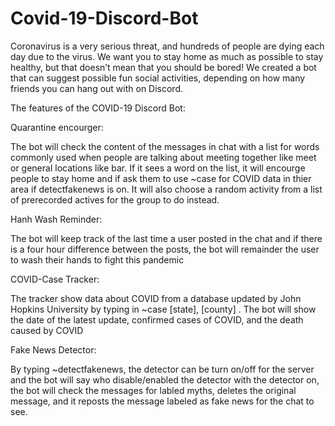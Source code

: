 # Covid-19-Discord-Bot

Coronavirus is a very serious threat, and hundreds of people are dying each day due to
the virus. We want you to stay home as much as possible to stay healthy, but that doesn’t mean
that you should be bored! We created a bot that can suggest possible fun social activities,
depending on how many friends you can hang out with on Discord.

The features of the COVID-19 Discord Bot:

Quarantine encourger: 

The bot will check the content of the messages in chat with a list for words commonly used when people are 
talking about meeting together like meet or general locations like bar. If it sees a word on the list, it will 
encourge people to stay home and if ask them to use ~case for COVID data in thier area if detectfakenews is on.
It will also choose a random activity from a list of prerecorded actives for the group to do instead. 

Hanh Wash Reminder:

The bot will keep track of the last time a user posted in the chat
and if there is a four hour difference between the posts, the bot will remainder the user to wash their hands to fight this pandemic

COVID-Case Tracker: 

The tracker show data about COVID from a database updated by John Hopkins University
by typing in ~case [state], [county] .
The bot will show the date of the latest update, confirmed cases of COVID, and the death caused by COVID

Fake News Detector:

By typing ~detectfakenews, the detector can be turn on/off for the server and the bot will say who disable/enabled the detector
with the detector on, the bot will check the messages for labled myths, deletes the original message, 
and it reposts the message labeled as fake news for the chat to see. 
